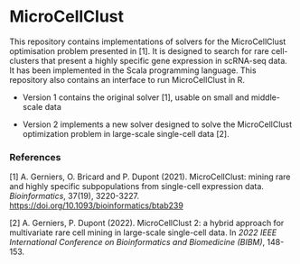 # MicroCellClust

This repository contains implementations of solvers for the MicroCellClust optimisation problem presented in [1]. It is designed to search for rare cell-clusters that present a highly specific gene expression in scRNA-seq data. It has been implemented in the Scala programming language. This repository also contains an interface to run MicroCellClust in R.

* Version 1 contains the original solver [1], usable on small and middle-scale data

* Version 2 implements a new solver designed to solve the MicroCellClust optimization problem in large-scale single-cell data [2].



### References

[1] A. Gerniers, O. Bricard and P. Dupont (2021). MicroCellClust: mining rare and highly specific subpopulations from single-cell expression data. *Bioinformatics*, 37(19), 3220-3227. https://doi.org/10.1093/bioinformatics/btab239

[2] A. Gerniers, P. Dupont (2022). MicroCellClust 2: a hybrid approach for multivariate rare cell mining in large-scale single-cell data. In *2022 IEEE International Conference on Bioinformatics and Biomedicine (BIBM)*, 148-153.


